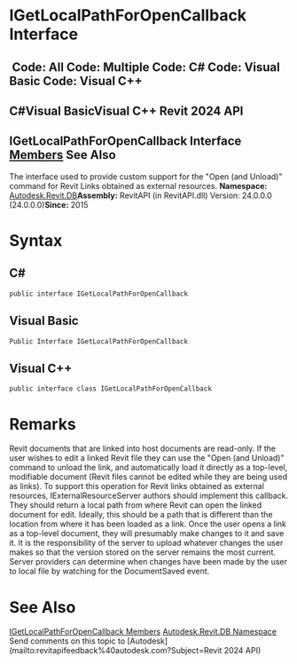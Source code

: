 # IGetLocalPathForOpenCallback Interface

﻿
 Code: All Code: Multiple Code: C# Code: Visual Basic Code: Visual C++   
---  
C#Visual BasicVisual C++
Revit 2024 API  
---  
IGetLocalPathForOpenCallback Interface  
[Members](7fa4d5ef-2e0c-d7a0-6f81-9d9615fca996.md "IGetLocalPathForOpenCallback Members") See Also  
---  
The interface used to provide custom support for the "Open (and Unload)" command for Revit Links obtained as external resources. 
**Namespace:** [Autodesk.Revit.DB](87546ba7-461b-c646-cbb1-2cb8f5bff8b2.md "Autodesk.Revit.DB Namespace")**Assembly:** RevitAPI (in RevitAPI.dll) Version: 24.0.0.0 (24.0.0.0)**Since:** 2015 
# Syntax
C#  
---  
```text
public interface IGetLocalPathForOpenCallback
```
  
Visual Basic  
---  
```text
Public Interface IGetLocalPathForOpenCallback
```
  
Visual C++  
---  
```text
public interface class IGetLocalPathForOpenCallback
```
  
# Remarks
Revit documents that are linked into host documents are read-only. If the user wishes to edit a linked Revit file they can use the "Open (and Unload)" command to unload the link, and automatically load it directly as a top-level, modifiable document (Revit files cannot be edited while they are being used as links). To support this operation for Revit links obtained as external resources, IExternalResourceServer authors should implement this callback. They should return a local path from where Revit can open the linked document for edit. Ideally, this should be a path that is different than the location from where it has been loaded as a link.
Once the user opens a link as a top-level document, they will presumably make changes to it and save it. It is the responsibility of the server to upload whatever changes the user makes so that the version stored on the server remains the most current. Server providers can determine when changes have been made by the user to local file by watching for the DocumentSaved event.
# See Also
[IGetLocalPathForOpenCallback Members](7fa4d5ef-2e0c-d7a0-6f81-9d9615fca996.md "IGetLocalPathForOpenCallback Members")
[Autodesk.Revit.DB Namespace](87546ba7-461b-c646-cbb1-2cb8f5bff8b2.md "Autodesk.Revit.DB Namespace")
Send comments on this topic to [Autodesk](mailto:revitapifeedback%40autodesk.com?Subject=Revit 2024 API)